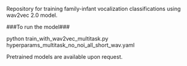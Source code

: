 Repository for training family-infant vocalization classifications using wav2vec 2.0 model.

###To run the model###

python train_with_wav2vec_multitask.py hyperparams_multitask_no_noi_all_short_wav.yaml

Pretrained models are available upon request. 
